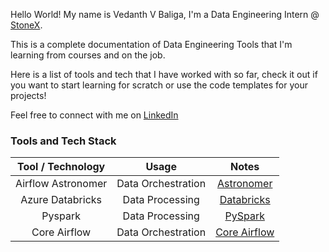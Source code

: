 Hello World! My name is Vedanth V Baliga, I'm a Data Engineering Intern @ [StoneX](https://www.stonex.com/). 

This is a complete documentation of Data Engineering Tools that I'm learning from courses and on the job. 

Here is a list of tools and tech that I have worked with so far, check it out if you want to start learning for scratch or use the code templates for your projects!

Feel free to connect with me on [LinkedIn](https://www.linkedin.com/in/vedanthbaliga/)

### Tools and Tech Stack

| **Tool / Technology** | **Usage** | **Notes** |
| :---:   | :---: | :---: |
| Airflow Astronomer | Data Orchestration | [Astronomer](https://vedanthv.github.io/data-engg-docs/astronomer/)|
| Azure Databricks | Data Processing | [Databricks](https://vedanthv.github.io/data-engg-docs/databricks/)|
| Pyspark | Data Processing | [PySpark](https://vedanthv.github.io/data-engg-docs/PySpark/)|
| Core Airflow | Data Orchestration | [Core Airflow](https://vedanthv.github.io/data-engg-docs/core-airflow/)|